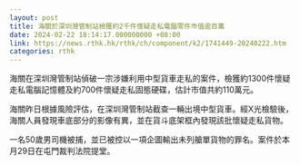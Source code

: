 ```yaml
---
layout: post
title: 海關於深圳灣管制站檢獲約2千件懷疑走私電腦零件巿值逾百萬
date: 2024-02-22 18:14:17.000000000 +08:00
link: https://news.rthk.hk/rthk/ch/component/k2/1741449-20240222.htm
categories: rthk
---
```


海關在深圳灣管制站偵破一宗涉嫌利用中型貨車走私的案件，檢獲約1300件懷疑走私電腦記憶體及約700件懷疑走私固態硬碟，估計市值共約110萬元。

海關昨日根據風險評估，在深圳灣管制站截查一輛出境中型貨車。經X光檢驗後，海關人員發現車底部分的影像有異，並在貨斗底架框內發現該批懷疑走私貨物。

一名50歲男司機被捕，並已被控以一項企圖輸出未列艙單貨物的罪名。案件於本月29日在屯門裁判法院提堂。
